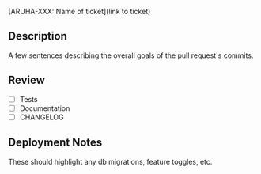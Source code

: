 [ARUHA-XXX: Name of ticket](link to ticket)

## Description
A few sentences describing the overall goals of the pull request's
commits.

## Review
- [ ] Tests
- [ ] Documentation
- [ ] CHANGELOG

## Deployment Notes
These should highlight any db migrations, feature toggles, etc.

